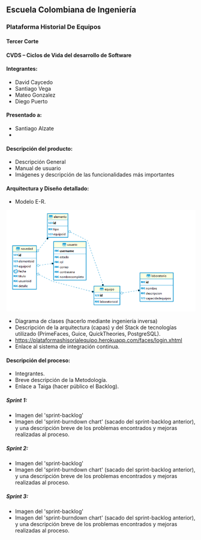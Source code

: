 ## Escuela Colombiana de Ingeniería

### Plataforma Historial De Equipos

#### Tercer Corte
#### CVDS – Ciclos de Vida del desarrollo de Software
#### Integrantes: 
* David Caycedo 
* Santiago Vega 
* Mateo Gonzalez 
* Diego Puerto
#### Presentado a:
* Santiago Alzate
* 
#### Descripción del producto:
* Descripción General
* Manual de usuario
* Imágenes y descripción de las funcionalidades más importantes
#### Arquitectura y Diseño detallado:
* Modelo E-R.

![](img/ModeloE-R.png) 

* Diagrama de clases (hacerlo mediante ingeniería inversa)
* Descripción de la arquitectura (capas) y del Stack de tecnologías utilizado (PrimeFaces, Guice, QuickTheories, PostgreSQL).
* https://plataformashisorialequipo.herokuapp.com/faces/login.xhtml
* Enlace al sistema de integración continua.
#### Descripción del proceso:
* Integrantes.
* Breve descripción de la Metodología.
* Enlace a Taiga (hacer público el Backlog).
##### Sprint 1:
* Imagen del 'sprint-backlog'
* Imagen del 'sprint-burndown chart' (sacado del sprint-backlog anterior), y una descripción breve de los problemas encontrados y mejoras realizadas al proceso.
##### Sprint 2:
* Imagen del 'sprint-backlog'
* Imagen del 'sprint-burndown chart' (sacado del sprint-backlog anterior), y una descripción breve de los problemas encontrados y mejoras realizadas al proceso.
##### Sprint 3:
* Imagen del 'sprint-backlog'
* Imagen del 'sprint-burndown chart' (sacado del sprint-backlog anterior), y una descripción breve de los problemas encontrados y mejoras realizadas al proceso.
